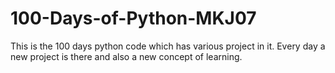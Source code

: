 # 100-Days-of-Python-MKJ07
This is the 100 days python code which has various project in it.
Every day a new project is there and also a new concept of learning.

